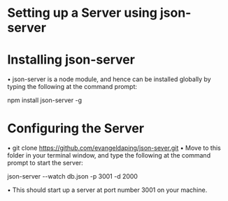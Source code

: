 # Setting up a Server using json-server

# Installing json-server
•	json-server is a node module, and hence can be installed globally by typing the following at the command prompt:
  
  npm install json-server -g

# Configuring the Server
•	git clone https://github.com/evangeldaping/json-sever.git
•	Move to this folder in your terminal window, and type the following at the command prompt to start the server:

  json-server --watch db.json -p 3001 -d 2000
  
• This should start up a server at port number 3001 on your machine. 
